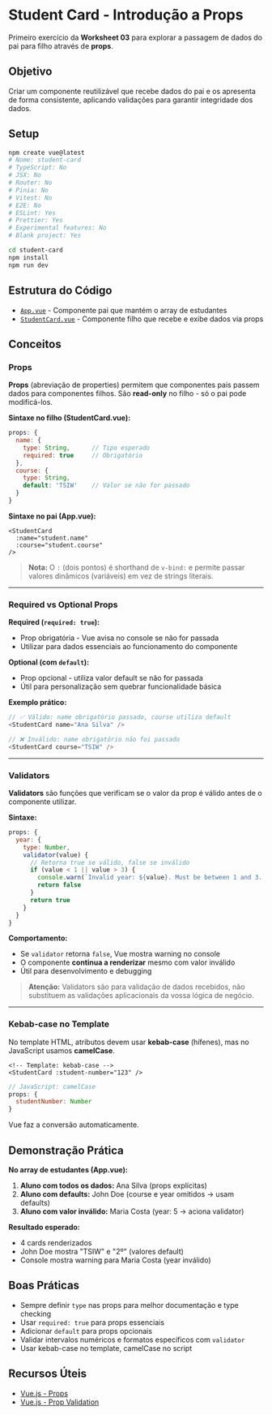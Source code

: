 # Student Card - Introdução a Props

Primeiro exercício da **Worksheet 03** para explorar a passagem de dados do pai para filho através de **props**.

## Objetivo

Criar um componente reutilizável que recebe dados do pai e os apresenta de forma consistente, aplicando validações para garantir integridade dos dados.

## Setup

```bash
npm create vue@latest
# Nome: student-card
# TypeScript: No
# JSX: No
# Router: No
# Pinia: No
# Vitest: No
# E2E: No
# ESLint: Yes
# Prettier: Yes
# Experimental features: No
# Blank project: Yes

cd student-card
npm install
npm run dev
```

## Estrutura do Código

- [`App.vue`](src/App.vue) - Componente pai que mantém o array de estudantes
- [`StudentCard.vue`](src/components/StudentCard.vue) - Componente filho que recebe e exibe dados via props


## Conceitos

### Props

**Props** (abreviação de properties) permitem que componentes pais passem dados para componentes filhos. São **read-only** no filho - só o pai pode modificá-los.

**Sintaxe no filho (StudentCard.vue):**

```javascript
props: {
  name: {
    type: String,      // Tipo esperado
    required: true     // Obrigatório
  },
  course: {
    type: String,
    default: 'TSIW'    // Valor se não for passado
  }
}
```

**Sintaxe no pai (App.vue):**

```vue
<StudentCard 
  :name="student.name" 
  :course="student.course" 
/>
```

> **Nota:** O `:` (dois pontos) é shorthand de `v-bind:` e permite passar valores dinâmicos (variáveis) em vez de strings literais.

---

### Required vs Optional Props

**Required (`required: true`):**
- Prop obrigatória - Vue avisa no console se não for passada
- Utilizar para dados essenciais ao funcionamento do componente

**Optional (com `default`):**
- Prop opcional - utiliza valor default se não for passada
- Útil para personalização sem quebrar funcionalidade básica

**Exemplo prático:**

```javascript
// ✅ Válido: name obrigatório passado, course utiliza default
<StudentCard name="Ana Silva" />

// ❌ Inválido: name obrigatório não foi passado
<StudentCard course="TSIW" />
```

---

### Validators

**Validators** são funções que verificam se o valor da prop é válido antes de o componente utilizar.

**Sintaxe:**

```javascript
props: {
  year: {
    type: Number,
    validator(value) {
      // Retorna true se válido, false se inválido
      if (value < 1 || value > 3) {
        console.warn(`Invalid year: ${value}. Must be between 1 and 3.`)
        return false
      }
      return true
    }
  }
}
```

**Comportamento:**
- Se `validator` retorna `false`, Vue mostra warning no console
- O componente **continua a renderizar** mesmo com valor inválido
- Útil para desenvolvimento e debugging

> **Atenção:** Validators são para validação de dados recebidos, não substituem as validações aplicacionais da vossa lógica de negócio.

---

### Kebab-case no Template

No template HTML, atributos devem usar **kebab-case** (hífenes), mas no JavaScript usamos **camelCase**.

```vue
<!-- Template: kebab-case -->
<StudentCard :student-number="123" />
```

```javascript
// JavaScript: camelCase
props: {
  studentNumber: Number
}
```

Vue faz a conversão automaticamente.

## Demonstração Prática

**No array de estudantes (App.vue):**

1. **Aluno com todos os dados:** Ana Silva (props explícitas)
2. **Aluno com defaults:** John Doe (course e year omitidos → usam defaults)
3. **Aluno com valor inválido:** Maria Costa (year: 5 → aciona validator)

**Resultado esperado:**

- 4 cards renderizados
- John Doe mostra "TSIW" e "2º" (valores default)
- Console mostra warning para Maria Costa (year inválido)

## Boas Práticas

- Sempre definir `type` nas props para melhor documentação e type checking
- Usar `required: true` para props essenciais
- Adicionar `default` para props opcionais
- Validar intervalos numéricos e formatos específicos com `validator`
- Usar kebab-case no template, camelCase no script


## Recursos Úteis

- [Vue.js - Props](https://vuejs.org/guide/components/props.html)
- [Vue.js - Prop Validation](https://vuejs.org/guide/components/props.html#prop-validation)